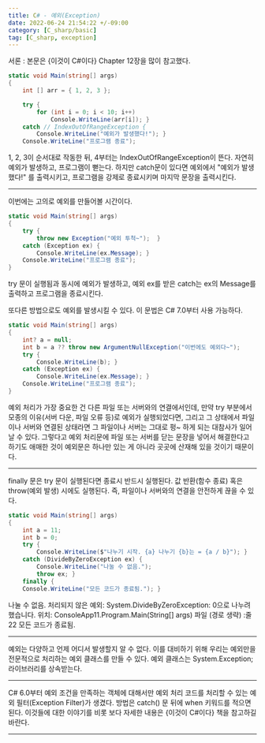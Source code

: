 ```yaml
---
title: C# - 예외(Exception)
date: 2022-06-24 21:54:22 +/-09:00
category: [C_sharp/basic]
tag: [C_sharp, exception]
---
```


서론 : 본문은 {이것이 C#이다} Chapter 12장을 많이 참고했다.

```csharp
static void Main(string[] args)
{
    int [] arr = { 1, 2, 3 };

    try {
        for (int i = 0; i < 10; i++)
            Console.WriteLine(arr[i]); }
    catch // IndexOutOfRangeException {
        Console.WriteLine("예외가 발생했다!"); }
    Console.WriteLine("프로그램 종료");
```

1, 2, 3이 순서대로 작동한 뒤, 4부터는 IndexOutOfRangeException이 뜬다. 자연히 예외가 발생하고, 프로그램이 뻗는다. 하지만 catch문이 있다면 예외에서 "예외가 발생했다!" 를 출력시키고, 프로그램을 강제로 종료시키며 마지막 문장을 출력시킨다.

---

이번에는 고의로 예외를 만들어볼 시간이다.

```csharp
static void Main(string[] args)
{
    try {
        throw new Exception("예외 투척~");  }
    catch (Exception ex) {
        Console.WriteLine(ex.Message); }
    Console.WriteLine("프로그램 종료");
}
```

try 문이 실행됨과 동시에 예외가 발생하고, 예외 ex를 받은 catch는 ex의 Message를 출력하고 프로그램을 종료시킨다.

또다른 방법으로도 예외를 발생시킬 수 있다. 이 문법은 C# 7.0부터 사용 가능하다.

```csharp
static void Main(string[] args)
{
    int? a = null;
    int b = a ?? throw new ArgumentNullException("이번에도 예외다~");
    try {
        Console.WriteLine(b); }
    catch (Exception ex) {
        Console.WriteLine(ex.Message); }
    Console.WriteLine("프로그램 종료");
}
```

예외 처리가 가장 중요한 건 다른 파일 또는 서버와의 연결에서인데, 만약 try 부분에서 모종의 이유(서버 다운, 파일 오류 등)로 예외가 실행되었다면, 그리고 그 상태에서 파일이나 서버와 연결된 상태라면 그 파일이나 서버는 그대로 펑~ 하게 되는 대참사가 일어날 수 있다. 그렇다고 예외 처리문에 파일 또는 서버를 닫는 문장을 넣어서 해결한다고 하기도 애매한 것이 예외문은 하나만 있는 게 아니라 곳곳에 산재해 있을 것이기 때문이다.

--- 

finally 문은 try 문이 실행된다면 종료시 반드시 실행된다. 값 반환(함수 종료) 혹은 throw(예외 발생) 시에도 실행된다. 즉, 파일이나 서버와의 연결을 안전하게 끊을 수 있다.

```csharp
static void Main(string[] args)
{
    int a = 11;
    int b = 0;
    try {
        Console.WriteLine($"나누기 시작. {a} 나누기 {b}는 = {a / b}"); }
    catch (DivideByZeroException ex) {
        Console.WriteLine("나눌 수 없음.");
        throw ex; }
    finally {
    Console.WriteLine("모든 코드가 종료됨."); }
```

나눌 수 없음.
처리되지 않은 예외: System.DivideByZeroException: 0으로 나누려 했습니다.
위치: ConsoleApp11.Program.Main(String[] args) 파일 (경로 생략) :줄 22
모든 코드가 종료됨.

---

예외는 다양하고 언제 어디서 발생할지 알 수 없다. 이를 대비하기 위해 우리는 예외만을 전문적으로 처리하는 예외 클래스를 만들 수 있다.
예외 클래스는 System.Exception; 라이브러리를 상속받는다.

---

C# 6.0부터 예외 조건을 만족하는 객체에 대해서만 예외 처리 코드를 처리할 수 있는 예외 필터(Exception Filter)가 생겼다.
방법은 catch() 문 뒤에 when 키워드를 적으면 된다.
이것들에 대한 이야기를 비롯 보다 자세한 내용은 {이것이 C#이다} 책을 참고하길 바란다.

---